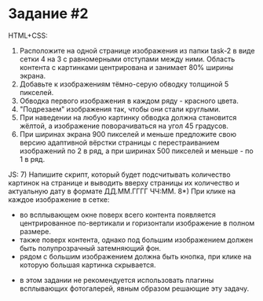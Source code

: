 # Задание #2

HTML+CSS:

1. Расположите на одной странице изображения из папки task-2 в виде сетки 4 на 3 с равномерными отступами между ними. Область контента с картинками центрирована и занимает 80% ширины экрана.
2. Добавьте к изображениям тёмно-серую обводку толщиной 5 пикселей.
3. Обводка первого изображения в каждом ряду - красного цвета.
4. "Подрезаем" изображения так, чтобы они стали круглыми.
5. При наведении на любую картинку обводка должна становится жёлтой, а изображение поворачиваться на угол 45 градусов.
6. При ширинах экрана 900 пикселей и меньше предложите свою версию адаптивной вёрстки страницы с перестраиванием изображений по 2 в ряд, а при ширинах 500 пикселей и меньше - по 1 в ряд.

JS: 7) Напишите скрипт, который будет подсчитывать количество картинок на странице и выводить вверху страницы их количество и актуальную дату в формате ДД.ММ.ГГГГ ЧЧ:ММ.
8\*) При клике на каждое изображение в сетке:

-   во всплывающем окне поверх всего контента появляется центрированное по-вертикали и горизонтали изображение в полном размере.
-   также поверх контента, однако под большим изображением должен быть полупрозрачный затемняющий фон.
-   рядом с большим изображением должна быть кнопка, при клике на которую большая картинка скрывается.

*   в этом задании не рекомендуется использовать плагины всплывающих фотогалерей, явным образом решающие эту задачу.
